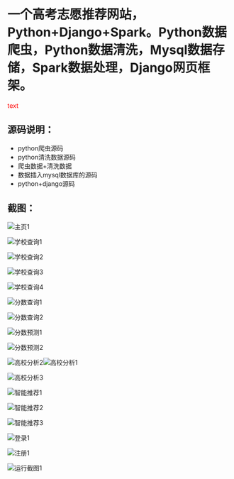# 一个高考志愿推荐网站，Python+Django+Spark。Python数据爬虫，Python数据清洗，Mysql数据存储，Spark数据处理，Django网页框架。

<font color='red'> text </font>

## 源码说明：

- python爬虫源码
- python清洗数据源码
- 爬虫数据+清洗数据
- 数据插入mysql数据库的源码
- python+django源码

## 截图：

![主页1](./img/主页1.png)

![学校查询1](./img/学校查询1.png)

![学校查询2](./img/学校查询2.png)

![学校查询3](img/学校查询3.png)

![学校查询4](img/学校查询4.png)

![分数查询1](img/分数查询1.png)

![分数查询2](img/分数查询2.png)

![分数预测1](img/分数预测1.png)

![分数预测2](img/分数预测2.png)

![高校分析2](img/高校分析2.png)![高校分析1](img/高校分析1.png)

![高校分析3](img/高校分析3.png)

![智能推荐1](img/智能推荐1.png)

![智能推荐2](img/智能推荐2.png)

![智能推荐3](img/智能推荐3.png)

![登录1](img/登录1.png)

![注册1](img/注册1.png)

![运行截图1](img/运行截图1.png)
